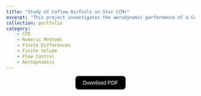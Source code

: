```yaml
---
title: "Study of Coflow Airfoils in Star CCM+"
excerpt: "This project investigates the aerodynamic performance of a Co-Flow Jet (CFJ) airfoil using numerical simulations in STAR-CCM+. The CFJ technique, which combines suction and blowing jets along the airfoil surface, is analyzed for its ability to delay flow separation, enhance lift, and reduce drag compared to a baseline airfoil. Simulations are conducted at varying angles of attack and mass flow rates to assess the efficiency of CFJ technology in improving aerodynamic performance. <br/><img src='/images/portfolio/coflow.jpg' style='display: block; margin-top: 20px; margin-left: auto; margin-right: auto; width: 70%; height: auto;'>"
collection: portfolio
category:
    - CFD
    - Numeric Methods
    - Finite Differences
    - Finite Volume
    - Flow Control
    - Aerodynamics
---
```


<div style="display: flex; justify-content: center; align-items: center;">
  <a href="https://joaogaspar00.github.io/files/projects/HW3___Computacional_Fluid_Mechanics.pdf" target="_blank">
    <button style="
      padding: 10px 20px;
      font-size: 14px;
      background-color: black;
      color: white;
      border: none;
      border-radius: 8px;
      cursor: pointer;
      transition: background-color 0.3s;">
      Download PDF
    </button>
  </a>
</div>


